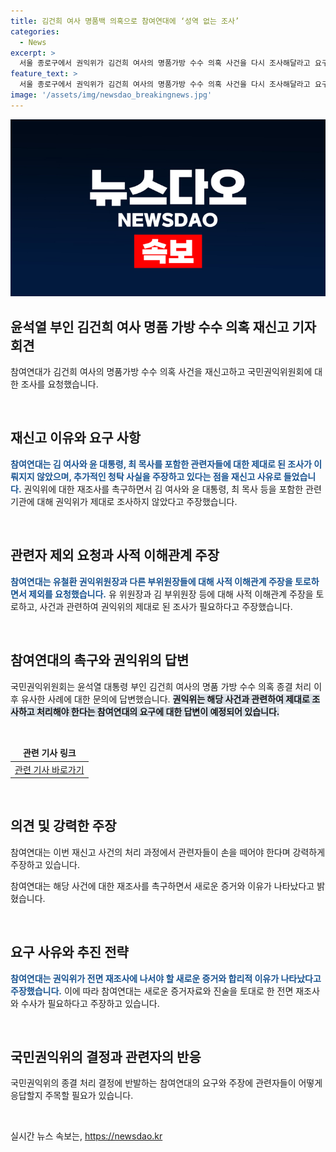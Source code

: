 ```yaml
---
title: 김건희 여사 명품백 의혹으로 참여연대에 ‘성역 없는 조사’
categories:
  - News
excerpt: >
  서울 종로구에서 권익위가 김건희 여사의 명품가방 수수 의혹 사건을 다시 조사해달라고 요구하는 기자회견을 개최했다. 참여연대는 최종목사가 추가로 금품을 제공했고, 구체적인 청탁 사실이 있다며 권익위의 재조사를 촉구했다. 또한, 윤석열 대통령과의 직무 관련성 여부와 대통령기록물 등록·관리 여부를 확인하기 위한 조사와 수사가 필요하다고 주장했다. 권익위는 해당 사건 종결 처리에 대한 의문을 해소하기 위해 전면적인 재조사를 요구하고 있다.
feature_text: >
  서울 종로구에서 권익위가 김건희 여사의 명품가방 수수 의혹 사건을 다시 조사해달라고 요구하는 기자회견을 개최했다. 참여연대는 최종목사가 추가로 금품을 제공했고, 구체적인 청탁 사실이 있다며 권익위의 재조사를 촉구했다. 또한, 윤석열 대통령과의 직무 관련성 여부와 대통령기록물 등록·관리 여부를 확인하기 위한 조사와 수사가 필요하다고 주장했다. 권익위는 해당 사건 종결 처리에 대한 의문을 해소하기 위해 전면적인 재조사를 요구하고 있다.
image: '/assets/img/newsdao_breakingnews.jpg'
---
```


<p><img src="/assets/img/newsdao_breakingnews.jpg" alt="cryptoinkorea 속보" /></p>

<h2 data-ke-size="size26">윤석열 부인 김건희 여사 명품 가방 수수 의혹 재신고 기자회견</h2>

<p data-ke-size="size16">참여연대가 김건희 여사의 명품가방 수수 의혹 사건을 재신고하고 국민권익위원회에 대한 조사를 요청했습니다.</p>

<p data-ke-size="size16">&nbsp;</p>

<h2 data-ke-size="size24">재신고 이유와 요구 사항</h2>

<p data-ke-size="size16"><b><span style="color: #1a5490;">참여연대는 김 여사와 윤 대통령, 최 목사를 포함한 관련자들에 대한 제대로 된 조사가 이뤄지지 않았으며, 추가적인 청탁 사실을 주장하고 있다는 점을 재신고 사유로 들었습니다.</span></b> 권익위에 대한 재조사를 촉구하면서 김 여사와 윤 대통령, 최 목사 등을 포함한 관련 기관에 대해 권익위가 제대로 조사하지 않았다고 주장했습니다.</p>

<p data-ke-size="size16">&nbsp;</p>

<h2 data-ke-size="size24">관련자 제외 요청과 사적 이해관계 주장</h2>

<p data-ke-size="size16"><b><span style="color: #1a5490;">참여연대는 유철환 권익위원장과 다른 부위원장들에 대해 사적 이해관계 주장을 토로하면서 제외를 요청했습니다.</span></b> 유 위원장과 김 부위원장 등에 대해 사적 이해관계 주장을 토로하고, 사건과 관련하여 권익위의 제대로 된 조사가 필요하다고 주장했습니다.</p>

<p data-ke-size="size16">&nbsp;</p>

<h2 data-ke-size="size24">참여연대의 촉구와 권익위의 답변</h2>

<p data-ke-size="size16">국민권익위원회는 윤석열 대통령 부인 김건희 여사의 명품 가방 수수 의혹 종결 처리 이후 유사한 사례에 대한 문의에 답변했습니다. <b><span style="background-color: #21538527;">권익위는 해당 사건과 관련하여 제대로 조사하고 처리해야 한다는 참여연대의 요구에 대한 답변이 예정되어 있습니다.</span></b></p>

<p data-ke-size="size16">&nbsp;</p>

<table>
<thead>
<tr>
<td style="text-align: center; height: 17px;"><b>관련 기사 링크</b></td>
</tr>
</thead>
<tbody>
<tr>
<td style="text-align: center; height: 17px;"><a href="https://www.khan.co.kr/national/national-general/article/202406201655001">관련 기사 바로가기</a></td>
</tr>
</tbody><!--isli표 형식은 꼭 지켜주세요-->
</table>

<p data-ke-size="size16">&nbsp;</p>

<h2 data-ke-size="size26">의견 및 강력한 주장</h2>

<p data-ke-size="size16">참여연대는 이번 재신고 사건의 처리 과정에서 관련자들이 손을 떼어야 한다며 강력하게 주장하고 있습니다.</p>

<p data-ke-size="size16">참여연대는 해당 사건에 대한 재조사를 촉구하면서 새로운 증거와 이유가 나타났다고 밝혔습니다.</p>

<p data-ke-size="size16">&nbsp;</p>

<h2 data-ke-size="size26">요구 사유와 추진 전략</h2>

<p data-ke-size="size16"><b><span style="color: #1a5490;">참여연대는 권익위가 전면 재조사에 나서야 할 새로운 증거와 합리적 이유가 나타났다고 주장했습니다.</span></b> 이에 따라 참여연대는 새로운 증거자료와 진술을 토대로 한 전면 재조사와 수사가 필요하다고 주장하고 있습니다.</p>

<p data-ke-size="size16">&nbsp;</p>

<h2 data-ke-size="size26">국민권익위의 결정과 관련자의 반응</h2>

<p data-ke-size="size16">국민권익위의 종결 처리 결정에 반발하는 참여연대의 요구와 주장에 관련자들이 어떻게 응답할지 주목할 필요가 있습니다.</p>

<p data-ke-size="size16">&nbsp;</p>
실시간 뉴스 속보는, <a href="https://newsdao.kr" rel="dofollow">https://newsdao.kr</a>


